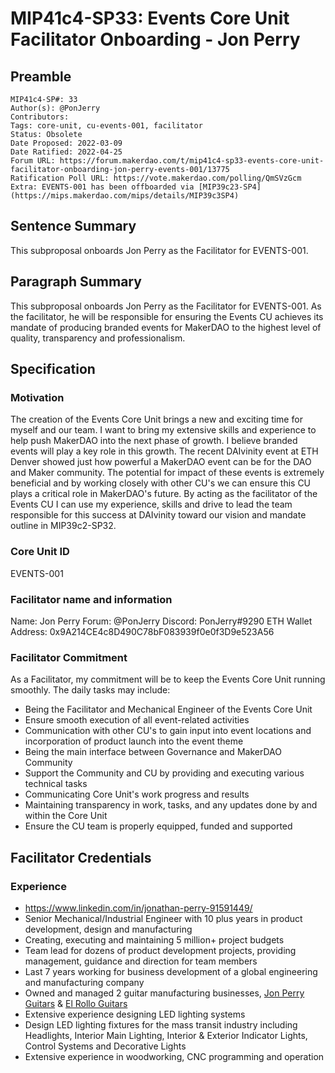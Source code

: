 # MIP41c4-SP33: Events Core Unit Facilitator Onboarding - Jon Perry

## Preamble

```
MIP41c4-SP#: 33
Author(s): @PonJerry
Contributors:
Tags: core-unit, cu-events-001, facilitator
Status: Obsolete
Date Proposed: 2022-03-09
Date Ratified: 2022-04-25
Forum URL: https://forum.makerdao.com/t/mip41c4-sp33-events-core-unit-facilitator-onboarding-jon-perry-events-001/13775
Ratification Poll URL: https://vote.makerdao.com/polling/QmSVzGcm
Extra: EVENTS-001 has been offboarded via [MIP39c23-SP4](https://mips.makerdao.com/mips/details/MIP39c3SP4)
```

## Sentence Summary
This subproposal onboards Jon Perry as the Facilitator for EVENTS-001.

## Paragraph Summary
This subproposal onboards Jon Perry as the Facilitator for EVENTS-001.  As the facilitator, he will be responsible for ensuring the Events CU achieves its mandate of producing branded events for MakerDAO to the highest level of quality, transparency and professionalism.

## Specification

### Motivation

The creation of the Events Core Unit brings a new and exciting time for myself and our team.  I want to bring my extensive skills and experience to help push MakerDAO into the next phase of growth.  I believe branded events will play a key role in this growth.  The recent DAIvinity event at ETH Denver showed just how powerful a MakerDAO event can be for the DAO and Maker community. The potential for impact of these events is extremely beneficial and by working closely with other CU's we can ensure this CU plays a critical role in MakerDAO's future.  By acting as the facilitator of the Events CU I can use my experience, skills and drive to lead the team responsible for this success at DAIvinity toward our vision and mandate outline in MIP39c2-SP32.

### Core Unit ID

EVENTS-001

### Facilitator name and information

Name: Jon Perry
Forum: @PonJerry
Discord: PonJerry#9290
ETH Wallet Address: 0x9A214CE4c8D490C78bF083939f0e0f3D9e523A56

### Facilitator Commitment

As a Facilitator, my commitment will be to keep the Events Core Unit running smoothly. The daily tasks may include:
* Being the Facilitator and Mechanical Engineer of the Events Core Unit
* Ensure smooth execution of all event-related activities
* Communication with other CU's to gain input into event locations and incorporation of product launch into the event theme
* Being the main interface between Governance and MakerDAO Community
* Support the Community and CU by providing and executing various technical tasks
* Communicating Core Unit's work progress and results
* Maintaining transparency in work, tasks, and any updates done by and within the Core Unit
* Ensure the CU team is properly equipped, funded and supported


## Facilitator Credentials
### Experience
* https://www.linkedin.com/in/jonathan-perry-91591449/
* Senior Mechanical/Industrial Engineer with 10 plus years in product development, design and manufacturing
* Creating, executing and maintaining 5 million+ project budgets
* Team lead for dozens of product development projects, providing management, guidance and direction for team members
* Last 7 years  working for business development of a global engineering and manufacturing company
* Owned and managed 2 guitar manufacturing businesses, [Jon Perry Guitars](https://jonperryguitars.com) & [El Rollo Guitars
](https://instagram.com/elrollocustom)
* Extensive experience designing LED lighting systems
* Design LED lighting fixtures for the mass transit industry including Headlights, Interior Main Lighting, Interior & Exterior Indicator Lights, Control Systems and Decorative Lights
* Extensive experience in woodworking, CNC programming and operation

